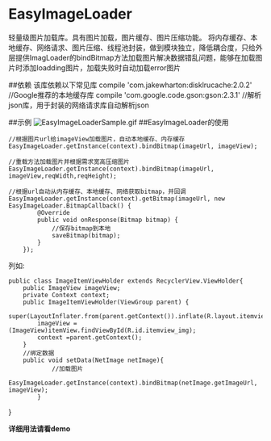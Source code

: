 # EasyImageLoader
轻量级图片加载库。具有图片加载，图片缓存、图片压缩功能。
将内存缓存、本地缓存、网络请求、图片压缩、线程池封装，做到模块独立，降低耦合度，只给外层提供ImagLoader的bindBitmap方法加载图片解决数据错乱问题，能够在加载图片时添加loadding图片，加载失败时自动加载error图片

##依赖 
该库依赖以下常见库
compile 'com.jakewharton:disklrucache:2.0.2' //Google推荐的本地缓存库
compile 'com.google.code.gson:gson:2.3.1'    //解析json库，用于封装的网络请求库自动解析json

##示例
![EasyImageLoaderSample.gif](EasyImageLoaderSample.gif)
##EasyImageLoader的使用
   
    //根据图片url给imageView加载图片，自动本地缓存、内存缓存
    EasyImageLoader.getInstance(context).bindBitmap(imageUrl, imageView);
    
    //重载方法加载图片并根据需求宽高压缩图片
    EasyImageLoader.getInstance(context).bindBitmap(imageUrl, imageView,reqWidth,reqHeight);
    
    //根据url自动从内存缓存、本地缓存、网络获取bitmap，并回调
    EasyImageLoader.getInstance(context).getBitmap(imageUrl, new EasyImageLoader.BitmapCallback() {
            @Override
            public void onResponse(Bitmap bitmap) {
                //保存bitmap到本地
                saveBitmap(bitmap);
            }
        });
    
    


列如:

    public class ImageItemViewHolder extends RecyclerView.ViewHolder{
        public ImageView imageView;
        private Context context;
        public ImageItemViewHolder(ViewGroup parent) {
            super(LayoutInflater.from(parent.getContext()).inflate(R.layout.itemview_image,parent,false));
            imageView =(ImageView)itemView.findViewById(R.id.itemview_img);
            context =parent.getContext();
        }
        //绑定数据
        public void setData(NetImage netImage){
                //加载图片
                EasyImageLoader.getInstance(context).bindBitmap(netImage.getImageUrl, imageView);
            }
  }


**详细用法请看demo**
